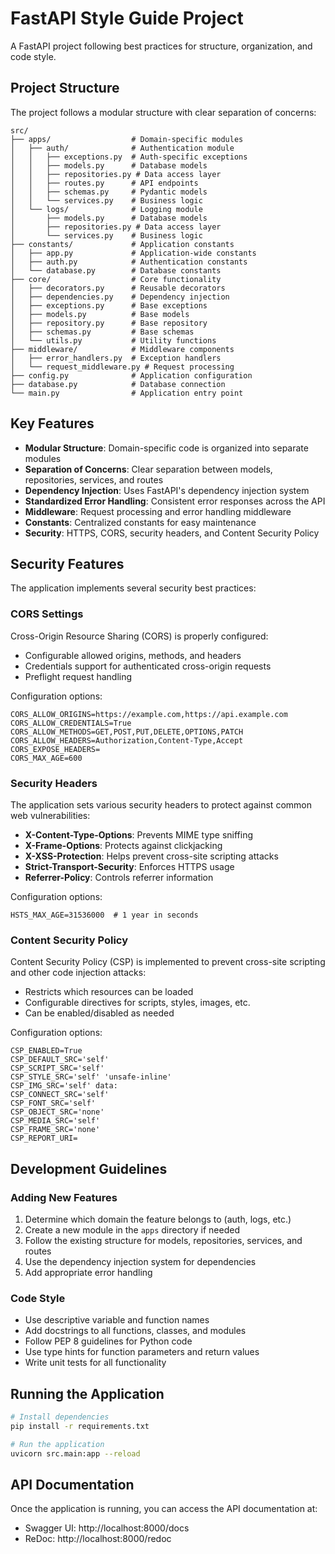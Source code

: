 # FastAPI Style Guide Project

A FastAPI project following best practices for structure, organization, and code style.

## Project Structure

The project follows a modular structure with clear separation of concerns:

```
src/
├── apps/                  # Domain-specific modules
│   ├── auth/              # Authentication module
│   │   ├── exceptions.py  # Auth-specific exceptions
│   │   ├── models.py      # Database models
│   │   ├── repositories.py # Data access layer
│   │   ├── routes.py      # API endpoints
│   │   ├── schemas.py     # Pydantic models
│   │   └── services.py    # Business logic
│   └── logs/              # Logging module
│       ├── models.py      # Database models
│       ├── repositories.py # Data access layer
│       └── services.py    # Business logic
├── constants/             # Application constants
│   ├── app.py             # Application-wide constants
│   ├── auth.py            # Authentication constants
│   └── database.py        # Database constants
├── core/                  # Core functionality
│   ├── decorators.py      # Reusable decorators
│   ├── dependencies.py    # Dependency injection
│   ├── exceptions.py      # Base exceptions
│   ├── models.py          # Base models
│   ├── repository.py      # Base repository
│   ├── schemas.py         # Base schemas
│   └── utils.py           # Utility functions
├── middleware/            # Middleware components
│   ├── error_handlers.py  # Exception handlers
│   └── request_middleware.py # Request processing
├── config.py              # Application configuration
├── database.py            # Database connection
└── main.py                # Application entry point
```

## Key Features

- **Modular Structure**: Domain-specific code is organized into separate modules
- **Separation of Concerns**: Clear separation between models, repositories, services, and routes
- **Dependency Injection**: Uses FastAPI's dependency injection system
- **Standardized Error Handling**: Consistent error responses across the API
- **Middleware**: Request processing and error handling middleware
- **Constants**: Centralized constants for easy maintenance
- **Security**: HTTPS, CORS, security headers, and Content Security Policy

## Security Features

The application implements several security best practices:

### CORS Settings

Cross-Origin Resource Sharing (CORS) is properly configured:

- Configurable allowed origins, methods, and headers
- Credentials support for authenticated cross-origin requests
- Preflight request handling

Configuration options:
```
CORS_ALLOW_ORIGINS=https://example.com,https://api.example.com
CORS_ALLOW_CREDENTIALS=True
CORS_ALLOW_METHODS=GET,POST,PUT,DELETE,OPTIONS,PATCH
CORS_ALLOW_HEADERS=Authorization,Content-Type,Accept
CORS_EXPOSE_HEADERS=
CORS_MAX_AGE=600
```

### Security Headers

The application sets various security headers to protect against common web vulnerabilities:

- **X-Content-Type-Options**: Prevents MIME type sniffing
- **X-Frame-Options**: Protects against clickjacking
- **X-XSS-Protection**: Helps prevent cross-site scripting attacks
- **Strict-Transport-Security**: Enforces HTTPS usage
- **Referrer-Policy**: Controls referrer information

Configuration options:
```
HSTS_MAX_AGE=31536000  # 1 year in seconds
```

### Content Security Policy

Content Security Policy (CSP) is implemented to prevent cross-site scripting and other code injection attacks:

- Restricts which resources can be loaded
- Configurable directives for scripts, styles, images, etc.
- Can be enabled/disabled as needed

Configuration options:
```
CSP_ENABLED=True
CSP_DEFAULT_SRC='self'
CSP_SCRIPT_SRC='self'
CSP_STYLE_SRC='self' 'unsafe-inline'
CSP_IMG_SRC='self' data:
CSP_CONNECT_SRC='self'
CSP_FONT_SRC='self'
CSP_OBJECT_SRC='none'
CSP_MEDIA_SRC='self'
CSP_FRAME_SRC='none'
CSP_REPORT_URI=
```

## Development Guidelines

### Adding New Features

1. Determine which domain the feature belongs to (auth, logs, etc.)
2. Create a new module in the `apps` directory if needed
3. Follow the existing structure for models, repositories, services, and routes
4. Use the dependency injection system for dependencies
5. Add appropriate error handling

### Code Style

- Use descriptive variable and function names
- Add docstrings to all functions, classes, and modules
- Follow PEP 8 guidelines for Python code
- Use type hints for function parameters and return values
- Write unit tests for all functionality

## Running the Application

```bash
# Install dependencies
pip install -r requirements.txt

# Run the application
uvicorn src.main:app --reload
```

## API Documentation

Once the application is running, you can access the API documentation at:

- Swagger UI: http://localhost:8000/docs
- ReDoc: http://localhost:8000/redoc